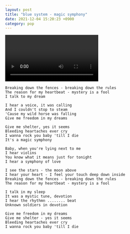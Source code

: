 ```yaml
---
layout: post
title: "blue system - magic symphony"
date: 2021-12-04 15:20:23 +0900
category: pop
---
```


<div class="video-container">
    <video id="player" class="video-js vjs-default-skin vjs-big-play-centered" data-json="/public/json/pop/blue system - magic symphony.json"></video>
</div>

```
Breaking down the fences - breaking down the rules
The reason for my heartbeat - mystery is a fool
I talk to my dream
 
I hear a voice, it was calling
And I couldn't stop to steam
'Cause my wild horse was falling
Give me freedom in my dreams
 
Give me shelter, yes it seems
Bleeding heartaches ever cry
I wanna rock you baby 'till I die
It's a magic symphony
 
Baby, when you're lying next to me
I hear violins
You know what it means just for tonight
I hear a symphony of love
 
I see the stars - the moon above
I hear your heart - I feel your touch deep down inside
Breaking down the fences - breaking down the rules
The reason for my heartbeat - mystery is a fool
 
I talk in my sleep
It was a mystic tune, devotion
I hear the rhythmn ........ beat
Unknown soldiers in devotion
 
Give me freedom in my dreams
Give me shelter - yes it seems
Bleeding heartaches ever cry
I wanna rock you baby 'till I die
```